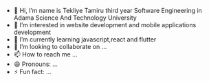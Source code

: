 - 👋 Hi, I’m name is Tekliye Tamiru third year Software Engineering in Adama Science And Technology University  
- 👀 I’m interested in website development and mobile applications development
- 🌱 I’m currently learning javascript,react and flutter 
- 💞️ I’m looking to collaborate on ...
- 📫 How to reach me ...
- 😄 Pronouns: ...
- ⚡ Fun fact: ...

<!---
tekliyetamiru/tekliyetamiru is a ✨ special ✨ repository because its `README.md` (this file) appears on your GitHub profile.
You can click the Preview link to take a look at your changes.
--->
